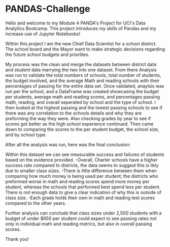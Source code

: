 # PANDAS-Challenge

Hello and welcome to my Module 4 PANDA's Project for UCI's Data Analytics Bootcamp. This project introduces my skills of Pandas and my increase use of Jupyter Notebooks!

Within this project I am the new Chief Data Scientist for a school district. The school board and the Mayor want to make strategic decisions regarding the future school budgets and priorities. 

My process was the clean and merge the datasets between district data and student data marrying the two into one dataset. From there Analysis was run to validate the total numbers of schools, total number of students, the budget involved, and the average Math and reading schools with their percentages of passing for the entire data set. 
Once validated, anaylsis was run per the school, and a DataFrame was created showcasing the budget per students, average math and reading scores, and percentages passing math, reading, and overall seperated by school and the type of school. 
I then looked at the highest passing and the lowest passing schools to see if there was any correlation to the schools details and why they are preforming the way they were. Also checking grades by year to see if scores got better as the high school experience continued. Then came down to comparing the scores to the per student budget, the school size, and by school type. 

After all the analysis was run, here was the final conclusion: 

Within this dataset we can see measurable success and failures of students based on the evidence provided. 
-Overall, Charter schools have a higher success rate compared to districts, the data seems to suggest this is likly due to smaller class sizes. 
-There is little difference between them when comparing how much money is being used per student; the districts who preformed worse in math and reading scores spend more money per student, whereas the schools that performed best spend less per student. There is not enough data to give a clear indication of why this is outside of class size. 
-Each grade holds their own in math and reading test scores compared to the other years.

Further analysis can conclude that class sizes under 2,500 students with a budget of under $650 per student could expect to see passing rates not only in individual math and reading metrics, but also in overall passing scores.


Thank you!
